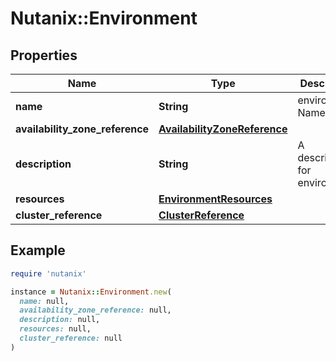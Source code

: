 # Nutanix::Environment

## Properties

| Name | Type | Description | Notes |
| ---- | ---- | ----------- | ----- |
| **name** | **String** | environment Name. |  |
| **availability_zone_reference** | [**AvailabilityZoneReference**](AvailabilityZoneReference.md) |  | [optional] |
| **description** | **String** | A description for environment. | [optional] |
| **resources** | [**EnvironmentResources**](EnvironmentResources.md) |  |  |
| **cluster_reference** | [**ClusterReference**](ClusterReference.md) |  | [optional] |

## Example

```ruby
require 'nutanix'

instance = Nutanix::Environment.new(
  name: null,
  availability_zone_reference: null,
  description: null,
  resources: null,
  cluster_reference: null
)
```

